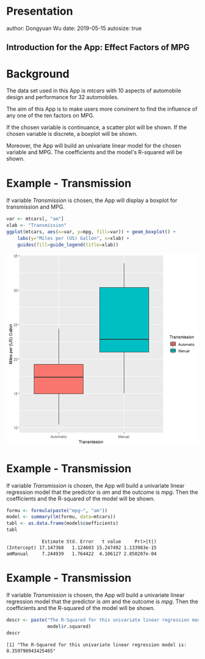 Presentation
========================================================
author: Dongyuan Wu
date: 2019-05-15
autosize: true

## Introduction for the App: Effect Factors of MPG

Background
========================================================

The data set used in this App is *mtcars* with 10 aspects of automobile design and performance for 32 automobiles.

The aim of this App is to make users more convinent to find the influence of any one of the ten factors on MPG.

If the chosen variable is continuance, a scatter plot will be shown. If the chosen variable is discrete, a boxplot will be shown.

Moreover, the App will build an univariate linear model for the chosen variable and MPG. The coefficients and the model's R-squared will be shown.

Example - Transmission
========================================================

If variable *Transmission* is chosen, the App will display a boxplot for transmission and MPG.




```r
var <- mtcars[, "am"]
xlab <- "Transmission"
ggplot(mtcars, aes(x=var, y=mpg, fill=var)) + geom_boxplot() +
    labs(y="Miles per (US) Gallon", x=xlab) +
    guides(fill=guide_legend(title=xlab))
```

![plot of chunk unnamed-chunk-2](Presentation-figure/unnamed-chunk-2-1.png)

Example - Transmission
========================================================

If variable *Transmission* is chosen, the App will build a univariate linear regression model that the predictor is *am* and the outcome is *mpg*. Then the coefficients and the R-squared of the model will be shown.


```r
formu <- formula(paste("mpg~", "am"))
model <- summary(lm(formu, data=mtcars))
tabl <- as.data.frame(model$coefficients)
tabl
```

```
             Estimate Std. Error   t value     Pr(>|t|)
(Intercept) 17.147368   1.124603 15.247492 1.133983e-15
amManual     7.244939   1.764422  4.106127 2.850207e-04
```

Example - Transmission
========================================================

If variable *Transmission* is chosen, the App will build a univariate linear regression model that the predictor is *am* and the outcome is *mpg*. Then the coefficients and the R-squared of the model will be shown.


```r
descr <- paste("The R-Squared for this univariate linear regression model is:",
               model$r.squared)
descr
```

```
[1] "The R-Squared for this univariate linear regression model is: 0.359798943425465"
```

